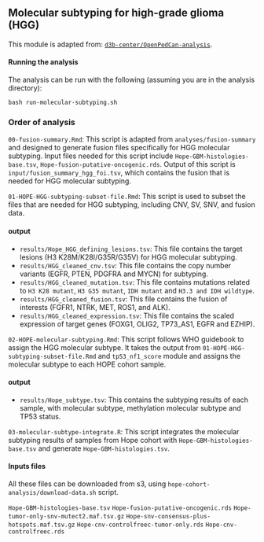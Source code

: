 ## Molecular subtyping for high-grade glioma (HGG) 

This module is adapted from: [`d3b-center/OpenPedCan-analysis`](https://github.com/d3b-center/OpenPedCan-analysis).


#### Running the analysis

The analysis can be run with the following (assuming you are in the analysis directory):

```
bash run-molecular-subtyping.sh
```

### Order of analysis

`00-fusion-summary.Rmd`: This script is adapted from `analyses/fusion-summary` and designed to generate fusion files specifically for HGG molecular subtyping. Input files needed for this script include `Hope-GBM-histologies-base.tsv`, `Hope-fusion-putative-oncogenic.rds`.  Output of this script is `input/fusion_summary_hgg_foi.tsv`, which contains the fusion that is needed for HGG molecular subtyping. 

`01-HOPE-HGG-subtyping-subset-file.Rmd`: This script is used to subset the files that are needed for HGG subtyping, including CNV, SV, SNV, and fusion data. 

####  output
  -  `results/Hope_HGG_defining_lesions.tsv`: This file contains the target lesions (H3 K28M/K28I/G35R/G35V) for HGG molecular subtyping.
  -  `results/HGG_cleaned_cnv.tsv`: This file contains the copy number variants (EGFR, PTEN, PDGFRA and MYCN) for subtyping. 
  -  `results/HGG_cleaned_mutation.tsv`: This file contains mutations related to `H3 K28 mutant`, `H3 G35 mutant`, `IDH mutant` and `H3.3 and IDH wildtype`. 
  -  `results/HGG_cleaned_fusion.tsv`: This file contains the fusion of interests (FGFR1, NTRK, MET, ROS1, and ALK). 
  -  `results/HGG_cleaned_expression.tsv`: This file contains the scaled expression of target genes (FOXG1, OLIG2, TP73_AS1, EGFR and EZHIP).

`02-HOPE-molecular-subtyping.Rmd`: This script follows WHO guidebook to assign the HGG molecular subtype. It takes the output from `01-HOPE-HGG-subtyping-subset-file.Rmd` and `tp53_nf1_score` module and assigns the molecular subtype to each HOPE cohort sample.

#### output
  -  `results/Hope_subtype.tsv`: This contains the subtyping results of each sample, with molecular subtype, methylation molecular subtype and TP53 status.

`03-molecular-subtype-integrate.R`: This script integrates the molecular subtyping results of samples from Hope cohort with `Hope-GBM-histologies-base.tsv` and generate `Hope-GBM-histologies.tsv`. 


#### Inputs files

All these files can be downloaded from s3, using `hope-cohort-analysis/download-data.sh` script. 

`Hope-GBM-histologies-base.tsv`
`Hope-fusion-putative-oncogenic.rds`
`Hope-tumor-only-snv-mutect2.maf.tsv.gz`
`Hope-snv-consensus-plus-hotspots.maf.tsv.gz`
`Hope-cnv-controlfreec-tumor-only.rds`
`Hope-cnv-controlfreec.rds`
